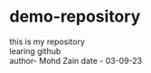 # demo-repository
this is my repository
<br>
learing github
<br>
author- Mohd Zain 
date - 03-09-23

